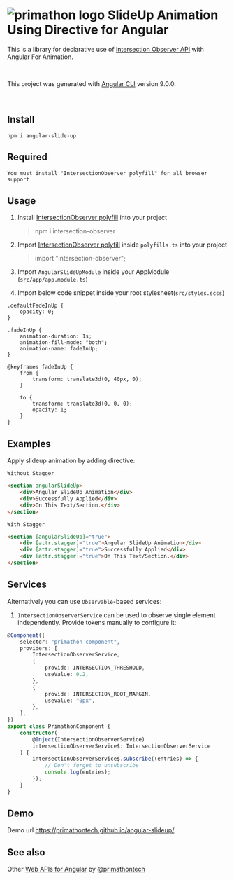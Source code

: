 # ![primathon logo](https://primathon.in/assets/img/logo-primathon.png) SlideUp Animation Using Directive for Angular

This is a library for declarative use of
[Intersection Observer API](https://developer.mozilla.org/en-US/docs/Web/API/Intersection_Observer_API)
with Angular For Animation.

<br/>

This project was generated with [Angular CLI](https://github.com/angular/angular-cli) version 9.0.0.

<br/>

## Install

```
npm i angular-slide-up
```

## Required

```
You must install "IntersectionObserver polyfill" for all browser support
```

## Usage

1. Install [IntersectionObserver polyfill](https://www.npmjs.com/package/intersection-observer) into your project

    > npm i intersection-observer

1. Import [IntersectionObserver polyfill](https://www.npmjs.com/package/intersection-observer) inside `polyfills.ts` into your project

    > import "intersection-observer";

1. Import `AngularSlideUpModule` inside your AppModule (`src/app/app.module.ts`)

1. Import below code snippet inside your root stylesheet(`src/styles.scss`)

```
.defaultFadeInUp {
    opacity: 0;
}

.fadeInUp {
    animation-duration: 1s;
    animation-fill-mode: "both";
    animation-name: fadeInUp;
}

@keyframes fadeInUp {
    from {
        transform: translate3d(0, 40px, 0);
    }

    to {
        transform: translate3d(0, 0, 0);
        opacity: 1;
    }
}
```

## Examples

Apply slideup animation by adding directive:

`Without Stagger`

```html
<section angularSlideUp>
    <div>Angular SlideUp Animation</div>
    <div>Successfully Applied</div>
    <div>On This Text/Section.</div>
</section>
```

`With Stagger`

```html
<section [angularSlideUp]="true">
    <div [attr.stagger]="true">Angular SlideUp Animation</div>
    <div [attr.stagger]="true">Successfully Applied</div>
    <div [attr.stagger]="true">On This Text/Section.</div>
</section>
```

## Services

Alternatively you can use `Observable`-based services:

1. `IntersectionObserverService` can be used to observe single element independently. Provide tokens manually to configure it:

```typescript
@Component({
    selector: "primathon-component",
    providers: [
        IntersectionObserverService,
        {
            provide: INTERSECTION_THRESHOLD,
            useValue: 0.2,
        },
        {
            provide: INTERSECTION_ROOT_MARGIN,
            useValue: "0px",
        },
    ],
})
export class PrimathonComponent {
    constructor(
        @Inject(IntersectionObserverService)
        intersectionObserverService$: IntersectionObserverService
    ) {
        intersectionObserverService$.subscribe((entries) => {
            // Don't forget to unsubscribe
            console.log(entries);
        });
    }
}
```

## Demo

Demo url https://primathontech.github.io/angular-slideup/

## See also

Other [Web APIs for Angular](https://primathontech.github.io/) by [@primathontech](https://github.com/primathontech)
